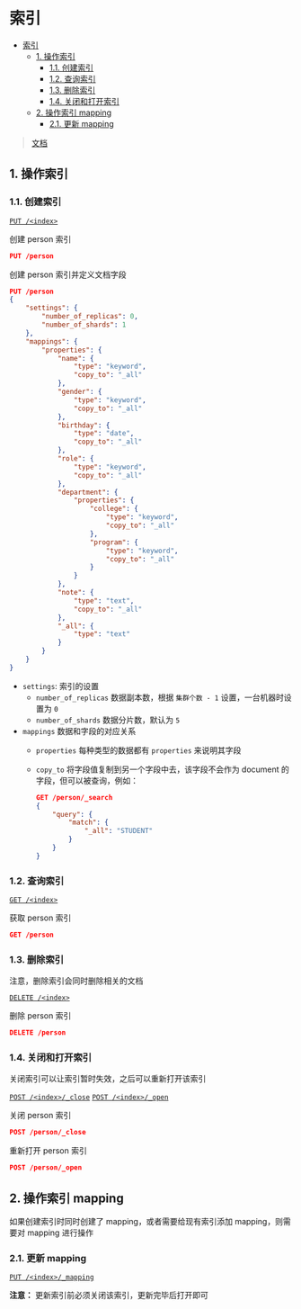 # 索引

- [索引](#索引)
  - [1. 操作索引](#1-操作索引)
    - [1.1. 创建索引](#11-创建索引)
    - [1.2. 查询索引](#12-查询索引)
    - [1.3. 删除索引](#13-删除索引)
    - [1.4. 关闭和打开索引](#14-关闭和打开索引)
  - [2. 操作索引 mapping](#2-操作索引-mapping)
    - [2.1. 更新 mapping](#21-更新-mapping)

> [文档](https://www.elastic.co/guide/en/elasticsearch/reference/current/indices.html)

## 1. 操作索引

### 1.1. 创建索引

[`PUT /<index>`](https://www.elastic.co/guide/en/elasticsearch/reference/current/indices-create-index.html)

创建 person 索引

```json
PUT /person
```

创建 person 索引并定义文档字段

```json
PUT /person
{
    "settings": {
        "number_of_replicas": 0,
        "number_of_shards": 1
    },
    "mappings": {
        "properties": {
            "name": {
                "type": "keyword",
                "copy_to": "_all"
            },
            "gender": {
                "type": "keyword",
                "copy_to": "_all"
            },
            "birthday": {
                "type": "date",
                "copy_to": "_all"
            },
            "role": {
                "type": "keyword",
                "copy_to": "_all"
            },
            "department": {
                "properties": {
                    "college": {
                        "type": "keyword",
                        "copy_to": "_all"
                    },
                    "program": {
                        "type": "keyword",
                        "copy_to": "_all"
                    }
                }
            },
            "note": {
                "type": "text",
                "copy_to": "_all"
            },
            "_all": {
                "type": "text"
            }
        }
    }
}
```

- `settings`: 索引的设置
  - `number_of_replicas` 数据副本数，根据 `集群个数 - 1` 设置，一台机器时设置为 `0`
  - `number_of_shards` 数据分片数，默认为 `5`
- `mappings` 数据和字段的对应关系
  - `properties` 每种类型的数据都有 `properties` 来说明其字段
  - `copy_to` 将字段值复制到另一个字段中去，该字段不会作为 document 的字段，但可以被查询，例如：

    ```json
    GET /person/_search
    {
        "query": {
            "match": {
                "_all": "STUDENT"
            }
        }
    }
    ```

### 1.2. 查询索引

[`GET /<index>`](https://www.elastic.co/guide/en/elasticsearch/reference/current/indices-get-index.html)

获取 person 索引

```json
GET /person
```

### 1.3. 删除索引

注意，删除索引会同时删除相关的文档

[`DELETE /<index>`](https://www.elastic.co/guide/en/elasticsearch/reference/current/indices-delete-index.html)

删除 person 索引

```json
DELETE /person
```

### 1.4. 关闭和打开索引

关闭索引可以让索引暂时失效，之后可以重新打开该索引

[`POST /<index>/_close`](https://www.elastic.co/guide/en/elasticsearch/reference/current/indices-close.html)
[`POST /<index>/_open`](https://www.elastic.co/guide/en/elasticsearch/reference/current/indices-open-close.html)

关闭 person 索引

```json
POST /person/_close
```

重新打开 person 索引

```json
POST /person/_open
```

## 2. 操作索引 mapping

如果创建索引时同时创建了 mapping，或者需要给现有索引添加 mapping，则需要对 mapping 进行操作

### 2.1. 更新 mapping

[`PUT /<index>/_mapping`](https://www.elastic.co/guide/en/elasticsearch/reference/current/indices-put-mapping.html)

**注意：** 更新索引前必须关闭该索引，更新完毕后打开即可
